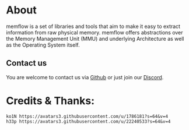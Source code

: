 # About

memflow is a set of libraries and tools that aim to make it easy to extract information from raw physical memory. memflow offers abstractions over the Memory Management Unit (MMU) and underlying Architecture as well as the Operating System itself.

## Contact us

You are welcome to contact us via [Github](https://github.com/memflow/) or just join our [Discord](https://discord.gg/afsEtMR).

# Credits & Thanks:

```gh-users
ko1N https://avatars3.githubusercontent.com/u/1786181?s=64&v=4
h33p https://avatars3.githubusercontent.com/u/22240533?s=64&v=4
```
